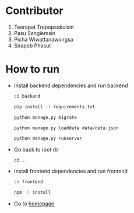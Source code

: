 # Contributor

1. Teerapat Trepopsakulsin
2. Pasu Sangiemsin
3. Picha Wiwattanawongsa
4. Sirapob Phasut

# How to run

- Install backend dependencies and run backend
    ```bash
    cd backend
    ```
    ```bash
    pip install -r requirements.txt
    ```
    ```bash
    python manage.py migrate
    ```
    ```bash
    python manage.py loaddata data/data.json
    ```
    ```bash
    python manage.py runserver
    ```

- Go back to root dir
    ```
    cd ..
    ```

- Install frontend dependencies and run frontend
    ```bash
    cd frontend
    ```
    ```bash
    npm -i install
    ```

- Go to [homepage](http://127.0.0.1:8080/)
